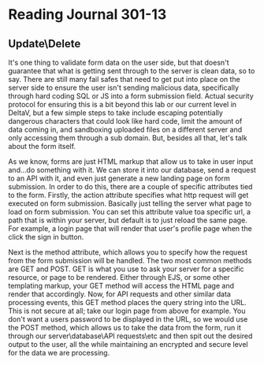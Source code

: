 # Reading Journal 301-13

## Update\Delete

It's one thing to validate form data on the user side, but that doesn't guarantee that what is getting sent through to the server is clean data, so to say.  There are still many fail safes that need to get put into place on the server side to ensure the user isn't sending malicious data, specifically through hard coding SQL or JS into a form submission field.  Actual security protocol for ensuring this is a bit beyond this lab or our current level in DeltaV, but a few simple steps to take include escaping potentially dangerous characters that could look like hard code, limit the amount of data coming in, and sandboxing uploaded files on a different server and only accessing them through a sub domain.  But, besides all that, let's talk about the form itself.

As we know, forms are just HTML markup that allow us to take in user input and...do something with it.  We can store it into our database, send a request to an API with it, and even just generate a new landing page on form submission.  In order to do this, there are a couple of specific attributes tied to the form.  Firstly, the action attribute specifies what http request will get executed on form submission.  Basically just telling the server what page to load on form submission.  You can set this attribute value toa specific url, a path that is within your server, but default is to just reload the same page.  For example, a login page that will render that user's profile page when the click the sign in button.

Next is the method attribute, which allows you to specify how the request from the form submission will be handled.  The two most common methods are GET and POST.  GET is what you use to ask your server for a specific resource, or page to be rendered.  Either through EJS, or some other templating markup, your GET method will access the HTML page and render that accordingly.  Now, for API requests and other similar data processing events, this GET method places the query string into the URL.  This is not secure at all; take our login page from above for example.  You don't want a users password to be displayed in the URL, so we would use the POST method, which allows us to take the data from the form, run it through our server\database\API requests\etc and then spit out the desired output to the user, all the while maintaining an encrypted and secure level for the data we are processing.
